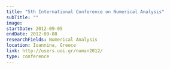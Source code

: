```yaml
---
title: "5th International Conference on Numerical Analysis"
subTitle: ""
image:
startDate: 2012-09-05
endDate: 2012-09-08
researchFields: Numerical Analysis
location: Ioannina, Greece
link: http://users.uoi.gr/numan2012/
type: conference
---
```

